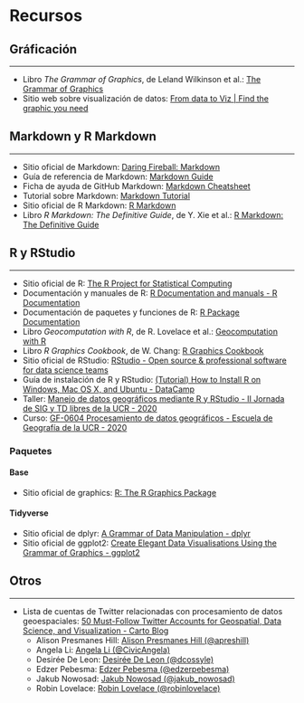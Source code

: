 # Recursos

## Gráficación
----------------------
- Libro _The Grammar of Graphics_, de Leland Wilkinson et al.: [The Grammar of Graphics](https://www.springer.com/gp/book/9780387245447)
- Sitio web sobre visualización de datos: [From data to Viz | Find the graphic you need](https://www.data-to-viz.com/)

## Markdown y R Markdown
----------------------
- Sitio oficial de Markdown: [Daring Fireball: Markdown](https://daringfireball.net/projects/markdown/)
- Guía de referencia de Markdown: [Markdown Guide](https://www.markdownguide.org/)
- Ficha de ayuda de GitHub Markdown: [Markdown Cheatsheet](https://github.com/adam-p/markdown-here/wiki/Markdown-Cheatsheet)
- Tutorial sobre Markdown: [Markdown Tutorial](https://www.markdowntutorial.com/)
- Sitio oficial de R Markdown: [R Markdown](https://rmarkdown.rstudio.com/)
- Libro _R Markdown: The Definitive Guide_, de Y. Xie et al.: [R Markdown: The Definitive Guide](https://bookdown.org/yihui/rmarkdown/)

## R y RStudio
----------------------
- Sitio oficial de R: [The R Project for Statistical Computing](https://www.r-project.org/)
- Documentación y manuales de R: [R Documentation and manuals - R Documentation](https://www.rdocumentation.org/)
- Documentación de paquetes y funciones de R: [R Package Documentation](https://rdrr.io/)
- Libro _Geocomputation with R_, de R. Lovelace et al.: [Geocomputation with R](https://geocompr.robinlovelace.net/)
- Libro _R Graphics Cookbook_, de W. Chang: [R Graphics Cookbook](https://r-graphics.org/)
- Sitio oficial de RStudio: [RStudio - Open source & professional software for data science teams](https://rstudio.com/)
- Guía de instalación de R y RStudio: [(Tutorial) How to Install R on Windows, Mac OS X, and Ubuntu - DataCamp](https://www.datacamp.com/community/tutorials/installing-R-windows-mac-ubuntu)
- Taller: [Manejo de datos geográficos mediante R y RStudio - II Jornada de SIG y TD libres de la UCR - 2020](https://taller-r-jornadas-sigtd-2020.github.io/)
- Curso: [GF-0604 Procesamiento de datos geográficos - Escuela de Geografía de la UCR - 2020](https://geoprocesamiento-2020i.github.io/)

### Paquetes
#### Base
- Sitio oficial de graphics: [R: The R Graphics Package](http://search.r-project.org/R/library/graphics/html/graphics-package.html)
#### Tidyverse
- Sitio oficial de dplyr: [A Grammar of Data Manipulation - dplyr](https://dplyr.tidyverse.org/)
- Sitio oficial de ggplot2: [Create Elegant Data Visualisations Using the Grammar of Graphics - ggplot2](https://ggplot2.tidyverse.org/)


## Otros
----------------------
- Lista de cuentas de Twitter relacionadas con procesamiento de datos geoespaciales: [50 Must-Follow Twitter Accounts for Geospatial, Data Science, and Visualization - Carto Blog](https://carto.com/blog/twitter-guide-2018/)
    - Alison Presmanes Hill: [Alison Presmanes Hill (@apreshill)](https://twitter.com/apreshill)
    - Angela Li: [Angela Li (@CivicAngela)](https://twitter.com/CivicAngela)
    - Desirée De Leon: [Desirée De Leon (@dcossyle)](https://twitter.com/dcossyle)
    - Edzer Pebesma: [Edzer Pebesma (@edzerpebesma)](https://twitter.com/edzerpebesma)
    - Jakub Nowosad: [Jakub Nowosad (@jakub_nowosad)](https://twitter.com/jakub_nowosad)
    - Robin Lovelace: [Robin Lovelace (@robinlovelace)](https://twitter.com/robinlovelace)
